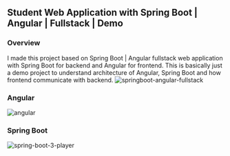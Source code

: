 ## Student Web Application with Spring Boot | Angular | Fullstack | Demo 
### Overview

I made this project based on Spring Boot | Angular fullstack  web application with Spring Boot for backend and Angular for frontend. This is basically just a demo project to understand architecture of Angular, Spring Boot and how frontend communicate with backend. 
![springboot-angular-fullstack](https://user-images.githubusercontent.com/86077654/139099716-8975a4f7-67c3-4d8a-a21b-d202119af096.png)

### Angular
![angular](https://user-images.githubusercontent.com/86077654/139188243-cc68ecdc-8dbd-4a35-ad8f-dae56d68884c.png)

### Spring Boot
![spring-boot-3-player](https://user-images.githubusercontent.com/86077654/138086348-6cb23128-f9ec-4e20-9f36-0aac9006e7ac.png)


